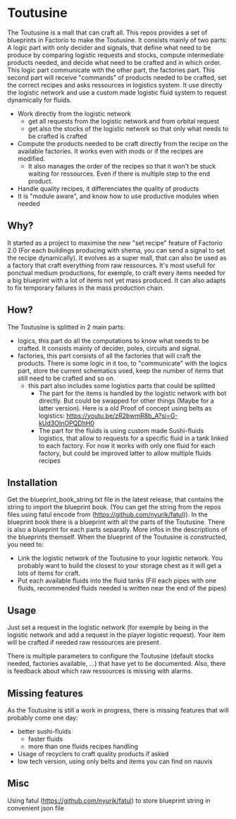 # Toutusine

The Toutusine is a mall that can craft all. This repos provides a set of blueprints in Factorio to make the Toutusine. It consists mainly of two parts: A logic part with only decider and signals, that define what need to be produce by comparing logistic requests and stocks, compute intermediate products needed, and decide what need to be crafted and in which order. This logic part communicate with the other part, the factories part. This second part will receive "commands" of products needed to be crafted, set the correct recipes and asks ressources in logistics system. It use directly the logistic network and use a custom made logistic fluid system to request dynamically for fluids.

* Work directly from the logistic network
  * get all requests from the logistic network and from orbital request 
  * get also the stocks of the logistic network so that only what needs to be crafted is crafted
* Compute the products needed to be craft directly from the recipe on the available factories. It works even with mods or if the recipes are modified.
  * It also manages the order of the recipes so that it won't be stuck waiting for ressources. Even if there is multiple step to the end product.
* Handle quality recipes, it differenciates the quality of products
* It is "module aware", and know how to use productive modules when needed

## Why?
It started as a project to maximise the new "set recipe" feature of Factorio 2.0 (For each buildings producing with shema, you can send a signal to set the recipe dynamically). It evolves as a super mall, that can also be used as a factory that craft everything from raw ressources. It's most usefull for ponctual medium productions, for exemple, to craft every items needed for a big blueprint with a lot of items not yet mass produced. It can also adapts to fix temporary failures in the mass production chain.

## How?
The Toutusine is splitted in 2 main parts:
* logics, this part do all the computations to know what needs to be crafted. It consists mainly of decider, poles, circuits and signal.
* factories, this part consists of all the factories that will craft the products. There is some logic in it too, to "communicate" with the logics part, store the current schematics used, keep the number of items that still need to be crafted and so on.
  * this part also includes some logistics parts that could be splitted
    * The part for the items is handled by the logistic network with bot directly. But could be swapped for other things (Maybe for a latter version). Here is a old Proof of concept using belts as logistics: https://youtu.be/zR2bwmR8b_A?si=G-kUd3OInOPQDhH0
    * The part for the fluids is using custom made Sushi-fluids logistics, that allow to requests for a specific fluid in a tank linked to each factory. For now it works with only one fluid for each factory, but could be improved latter to allow multiple fluids recipes
    

## Installation
Get the blueprint_book_string.txt file in the latest release, that contains the string to import the blueprint book. (You can get the string from the repos files using fatul encode from (https://github.com/nyurik/fatul)). In the blueprint book there is a blueprint with all the parts of the Toutusine. There is also a blueprint for each parts separatly. More infos in the descriptions of the blueprints themself.
When the blueprint of the Toutusine is constructed, you need to:
* Link the logistic network of the Toutusine to your logistic network. You probably want to build the closest to your storage chest as it will get a lots of items for craft. 
* Put each available fluids into the fluid tanks (Fill each pipes with one fluids, recommended fluids needed is written near the end of the pipes)

## Usage
Just set a request in the logistic network (for exemple by being in the logistic network and add a request in the player logistic request). Your item will be crafted if needed raw ressources are present.

There is multiple parameters to configure the Toutusine (default stocks needed, factories available, ...) that have yet to be documented. Also, there is feedback about which raw ressources is missing with alarms.

## Missing features
As the Toutusine is still a work in progress, there is missing features that will probably come one day:
* better sushi-fluids
  * faster fluids
  * more than one fluids recipes handling
* Usage of recyclers to craft quality products if asked
* low tech version, using only belts and items you can find on nauvis

## Misc
Using fatul (https://github.com/nyurik/fatul) to store blueprint string in convenient json file
